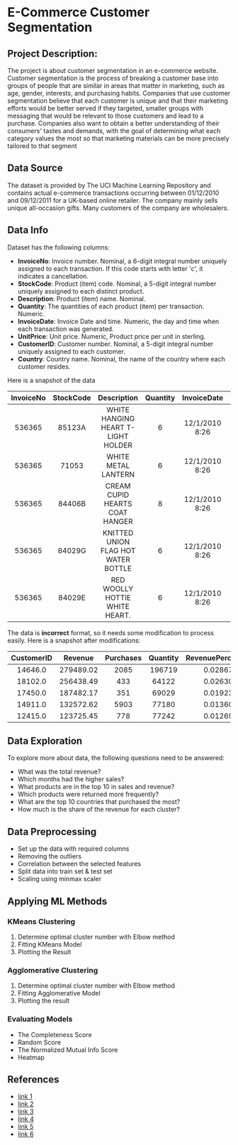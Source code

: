 # E-Commerce Customer Segmentation 

## Project Description:
The project is about customer segmentation in an e-commerce website. Customer segmentation is the process of breaking a
customer base into groups of people that are similar in areas that matter in marketing, such as age, gender, interests, 
and purchasing habits. Companies that use customer segmentation believe that each customer is unique and that their 
marketing efforts would be better served if they targeted, smaller groups with messaging that would be relevant to those
customers and lead to a purchase. Companies also want to obtain a better understanding of their consumers' tastes and 
demands, with the goal of determining what each category values the most so that marketing materials can be more precisely 
tailored to that segment

## Data Source
The dataset is provided by The UCI Machine Learning Repository and contains actual e-commerce transactions occurring
between 01/12/2010 and 09/12/2011 for a UK-based online retailer. The company mainly sells unique all-occasion gifts. 
Many customers of the company are wholesalers.

## Data Info

Dataset has the following columns:
- **InvoiceNo**:   Invoice number. Nominal, a 6-digit integral number uniquely assigned to each transaction. If this code starts with letter 'c', it indicates a cancellation.
- **StockCode**:   Product (item) code. Nominal, a 5-digit integral number uniquely assigned to each distinct product.
- **Description**: Product (item) name. Nominal.
- **Quantity**:    The quantities of each product (item) per transaction. Numeric.
- **InvoiceDate**: Invoice Date and time. Numeric, the day and time when each transaction was generated.
- **UnitPrice**:   Unit price. Numeric, Product price per unit in sterling.
- **CustomerID**:  Customer number. Nominal, a 5-digit integral number uniquely assigned to each customer.
- **Country**:     Country name. Nominal, the name of the country where each customer resides.

Here is a snapshot of the data

| InvoiceNo | StockCode |             Description             |          Quantity           |   InvoiceDate   | UnitPrice | CustomerID |    Country     |
|:---------:|:---------:|:-----------------------------------:|:---------------------------:|:---------------:|:---------:|:----------:|:--------------:|
|  536365   |  85123A   | WHITE HANGING HEART T-LIGHT HOLDER  |              6              | 12/1/2010 8:26  |   2.55    |  17850.0   | United Kingdom |
|  536365   |   71053   |         WHITE METAL LANTERN         |              6              | 12/1/2010 8:26  |   3.39    |  17850.0   | United Kingdom |
|  536365   |  84406B   |   CREAM CUPID HEARTS COAT HANGER    |              8              | 12/1/2010 8:26  |   2.75    |  17850.0   | United Kingdom |
|  536365   |  84029G   | KNITTED UNION FLAG HOT WATER BOTTLE |              6              | 12/1/2010 8:26  |   3.39    |  17850.0   | United Kingdom |
|  536365   |  84029E   |   RED WOOLLY HOTTIE WHITE HEART.    |              6              | 12/1/2010 8:26  |   3.39    |  17850.0   | United Kingdom |


The data is **incorrect** format, so it needs some modification to process easily. Here is a snapshot after modifications: 

| CustomerID |  Revenue   | Purchases | Quantity | RevenuePercentage |
|:----------:|:----------:|:---------:|:--------:|:-----------------:|
|  14646.0   | 279489.02  |   2085    |  196719  |     0.028672      |
|  18102.0   | 256438.49  |    433    |  64122   |     0.026307      |
|  17450.0   | 187482.17  |    351    |  69029   |     0.019233      |
|  14911.0   | 132572.62  |   5903    |  77180   |     0.013600      |
|  12415.0   | 123725.45  |    778    |  77242   |     0.012693      |

## Data Exploration
To explore more about data, the following questions need to be answered:
  - What was the total revenue?
  - Which months had the higher sales?
  - What products are in the top 10 in sales and revenue?
  - Which products were returned more frequently?
  - What are the top 10 countries that purchased the most?
  - How much is the share of the revenue for each cluster?

## Data Preprocessing
  - Set up the data with required columns
  - Removing the outliers
  - Correlation between the selected features
  - Split data into train set & test set
  - Scaling using minmax scaler

## Applying ML Methods  
### KMeans Clustering
   1. Determine optimal cluster number with Elbow method
   2. Fitting KMeans Model
   3. Plotting the Result
### Agglomerative Clustering
   1. Determine optimal cluster number with Elbow method
   2. Fitting Agglomerative Model
   3. Plotting the result
### Evaluating Models
   - The Completeness Score
   - Random Score  
   - The Normalized Mutual Info Score 
   - Heatmap

## References
  - [link 1](https://scikit-learn.org/stable/modules/model_evaluation.html)
  - [link 2](https://scikit-learn.org/stable/modules/clustering.html#clustering-performance-evaluation)
  - [link 3](https://www.datacamp.com/cheat-sheet/scikit-learn-cheat-sheet-python-machine-learning)
  - [link 4](https://towardsdatascience.com/cheat-sheet-to-implementing-7-methods-for-selecting-optimal-number-of-clusters-in-python-898241e1d6ad)
  - [link 5](https://github.com/microsoft/ML-For-Beginners/blob/main/5-Clustering/2-K-Means/README.md)
  - [link 6](https://www.ncbi.nlm.nih.gov/pmc/articles/PMC2099486/)

